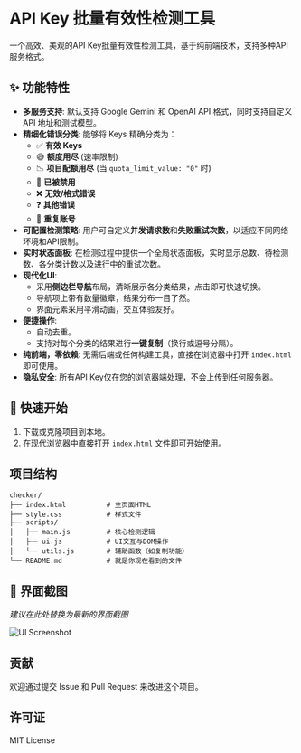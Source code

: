 # API Key 批量有效性检测工具

一个高效、美观的API Key批量有效性检测工具，基于纯前端技术，支持多种API服务格式。

## ✨ 功能特性

- **多服务支持**: 默认支持 Google Gemini 和 OpenAI API 格式，同时支持自定义 API 地址和测试模型。
- **精细化错误分类**: 能够将 Keys 精确分类为：
  - ✅ **有效 Keys**
  - 😅 **额度用尽** (速率限制)
  - 📉 **项目配额用尽** (当 `quota_limit_value: "0"` 时)
  - 🚫 **已被禁用**
  - ❌ **无效/格式错误**
  - ❓ **其他错误**
  - 🔄 **重复账号**
- **可配置检测策略**: 用户可自定义**并发请求数**和**失败重试次数**，以适应不同网络环境和API限制。
- **实时状态面板**: 在检测过程中提供一个全局状态面板，实时显示总数、待检测数、各分类计数以及进行中的重试次数。
- **现代化UI**:
  - 采用**侧边栏导航**布局，清晰展示各分类结果，点击即可快速切换。
  - 导航项上带有数量徽章，结果分布一目了然。
  - 界面元素采用平滑动画，交互体验友好。
- **便捷操作**:
  - 自动去重。
  - 支持对每个分类的结果进行**一键复制**（换行或逗号分隔）。
- **纯前端，零依赖**: 无需后端或任何构建工具，直接在浏览器中打开 `index.html` 即可使用。
- **隐私安全**: 所有API Key仅在您的浏览器端处理，不会上传到任何服务器。

## 🚀 快速开始

1.  下载或克隆项目到本地。
2.  在现代浏览器中直接打开 `index.html` 文件即可开始使用。

## 项目结构

```
checker/
├── index.html          # 主页面HTML
├── style.css           # 样式文件
├── scripts/
│   ├── main.js         # 核心检测逻辑
│   ├── ui.js           # UI交互与DOM操作
│   └── utils.js        # 辅助函数（如复制功能）
└── README.md           # 就是你现在看到的文件
```

## 📸 界面截图

*建议在此处替换为最新的界面截图*

![UI Screenshot](placeholder.png)

## 贡献

欢迎通过提交 Issue 和 Pull Request 来改进这个项目。

## 许可证

MIT License
